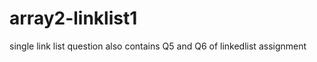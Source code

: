 array2-linklist1
================
single link list question  also contains Q5 and Q6 of linkedlist assignment
